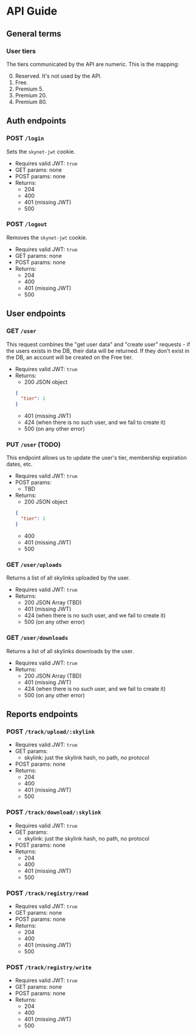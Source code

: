 # API Guide

## General terms

### User tiers

The tiers communicated by the API are numeric. This is the mapping:

0. Reserved. It's not used by the API.
1. Free.
2. Premium 5.
3. Premium 20.
4. Premium 80.

## Auth endpoints

### POST `/login`

Sets the `skynet-jwt` cookie.

* Requires valid JWT: `true`
* GET params: none
* POST params: none
* Returns:
  - 204
  - 400
  - 401 (missing JWT)
  - 500

### POST `/logout`

Removes the `skynet-jwt` cookie.

* Requires valid JWT: `true`
* GET params: none
* POST params: none
* Returns:
  - 204
  - 400
  - 401 (missing JWT)
  - 500

## User endpoints

### GET `/user`

This request combines the "get user data" and "create user" requests - if the users exists in the DB, their data will be
returned. If they don't exist in the DB, an account will be created on the Free tier.

* Requires valid JWT: `true`
* Returns:
    - 200 JSON object
  ```json
  {
    "tier": 1
  }
  ```
    - 401 (missing JWT)
    - 424 (when there is no such user, and we fail to create it)
    - 500 (on any other error)

### PUT `/user` (TODO)

This endpoint allows us to update the user's tier, membership expiration dates, etc.

* Requires valid JWT: `true`
* POST params:
    - TBD
* Returns:
    - 200 JSON object
  ```json
  {
    "tier": 1
  }
  ```
    - 400
    - 401 (missing JWT)
    - 500

### GET `/user/uploads`

Returns a list of all skylinks uploaded by the user.

* Requires valid JWT: `true`
* Returns:
    - 200 JSON Array (TBD)
    - 401 (missing JWT)
    - 424 (when there is no such user, and we fail to create it)
    - 500 (on any other error)

### GET `/user/downloads`

Returns a list of all skylinks downloads by the user.

* Requires valid JWT: `true`
* Returns:
    - 200 JSON Array (TBD)
    - 401 (missing JWT)
    - 424 (when there is no such user, and we fail to create it)
    - 500 (on any other error)

## Reports endpoints

### POST `/track/upload/:skylink`

* Requires valid JWT: `true`
* GET params:
    - skylink: just the skylink hash, no path, no protocol
* POST params: none
* Returns:
    - 204
    - 400
    - 401 (missing JWT)
    - 500

### POST `/track/download/:skylink`

* Requires valid JWT: `true`
* GET params:
    - skylink: just the skylink hash, no path, no protocol
* POST params: none
* Returns:
    - 204
    - 400
    - 401 (missing JWT)
    - 500

### POST `/track/registry/read`

* Requires valid JWT: `true`
* GET params: none
* POST params: none
* Returns:
    - 204
    - 400
    - 401 (missing JWT)
    - 500

### POST `/track/registry/write`

* Requires valid JWT: `true`
* GET params: none
* POST params: none
* Returns:
    - 204
    - 400
    - 401 (missing JWT)
    - 500
